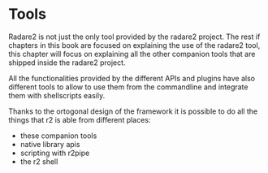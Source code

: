 # Tools

Radare2 is not just the only tool provided by the radare2 project. The rest if chapters in this book are focused on explaining the use of the radare2 tool, this chapter will focus on explaining all the other companion tools that are shipped inside the radare2 project.

All the functionalities provided by the different APIs and plugins have also different tools to allow to use them from the commandline and integrate them with shellscripts easily.

Thanks to the ortogonal design of the framework it is possible to do all the things that r2 is able from different places:

* these companion tools
* native library apis
* scripting with r2pipe
* the r2 shell